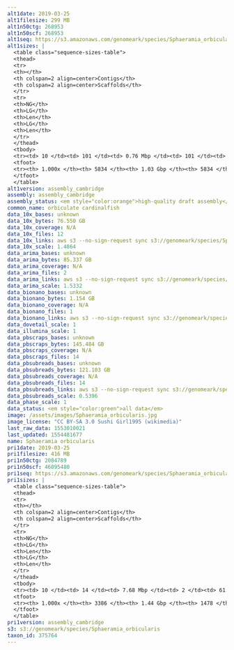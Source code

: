 ```yaml
---
alt1date: 2019-03-25
alt1filesize: 299 MB
alt1n50ctg: 268953
alt1n50scf: 268953
alt1seq: https://s3.amazonaws.com/genomeark/species/Sphaeramia_orbicularis/fSphaOr1/assembly_cambridge/fSphaOr1.alt.asm.20190325.fasta.gz
alt1sizes: |
  <table class="sequence-sizes-table">
  <thead>
  <tr>
  <th></th>
  <th colspan=2 align=center>Contigs</th>
  <th colspan=2 align=center>Scaffolds</th>
  </tr>
  <tr>
  <th>NG</th>
  <th>LG</th>
  <th>Len</th>
  <th>LG</th>
  <th>Len</th>
  </tr>
  </thead>
  <tbody>
  <tr><td> 10 </td><td> 101 </td><td> 0.76 Mbp </td><td> 101 </td><td> 0.76 Mbp </td></tr>  <tr><td> 20 </td><td> 262 </td><td> 0.55 Mbp </td><td> 262 </td><td> 0.55 Mbp </td></tr>  <tr><td> 30 </td><td> 477 </td><td> 0.43 Mbp </td><td> 477 </td><td> 0.43 Mbp </td></tr>  <tr><td> 40 </td><td> 746 </td><td> 0.34 Mbp </td><td> 746 </td><td> 0.34 Mbp </td></tr>  <tr style="background-color:#cccccc;"><td> 50 </td><td> 1089 </td><td> 0.27 Mbp </td><td> 1089 </td><td> 0.27 Mbp </td></tr>  <tr><td> 60 </td><td> 1515 </td><td> 0.22 Mbp </td><td> 1515 </td><td> 0.22 Mbp </td></tr>  <tr><td> 70 </td><td> 2040 </td><td> 0.18 Mbp </td><td> 2040 </td><td> 0.18 Mbp </td></tr>  <tr><td> 80 </td><td> 2717 </td><td> 0.13 Mbp </td><td> 2717 </td><td> 0.13 Mbp </td></tr>  <tr><td> 90 </td><td> 3656 </td><td> 89.42 Kbp </td><td> 3656 </td><td> 89.42 Kbp </td></tr>  <tr><td> 100 </td><td> 5833 </td><td> 397  bp </td><td> 5833 </td><td> 397  bp </td></tr>  </tbody>
  <tfoot>
  <tr><th> 1.000x </th><th> 5834 </th><th> 1.03 Gbp </th><th> 5834 </th><th> 1.03 Gbp </th></tr>
  </tfoot>
  </table>
alt1version: assembly_cambridge
assembly: assembly_cambridge
assembly_status: <em style="color:orange">high-quality draft assembly</em>
common_name: orbiculate cardinalfish
data_10x_bases: unknown
data_10x_bytes: 76.550 GB
data_10x_coverage: N/A
data_10x_files: 12
data_10x_links: aws s3 --no-sign-request sync s3://genomeark/species/Sphaeramia_orbicularis/fSphaOr1/genomic_data/10x/ .<br>
data_10x_scale: 1.4864
data_arima_bases: unknown
data_arima_bytes: 85.337 GB
data_arima_coverage: N/A
data_arima_files: 2
data_arima_links: aws s3 --no-sign-request sync s3://genomeark/species/Sphaeramia_orbicularis/fSphaOr1/genomic_data/arima/ .<br>
data_arima_scale: 1.5332
data_bionano_bases: unknown
data_bionano_bytes: 1.154 GB
data_bionano_coverage: N/A
data_bionano_files: 1
data_bionano_links: aws s3 --no-sign-request sync s3://genomeark/species/Sphaeramia_orbicularis/fSphaOr1/genomic_data/bionano/ .<br>
data_dovetail_scale: 1
data_illumina_scale: 1
data_pbscraps_bases: unknown
data_pbscraps_bytes: 145.484 GB
data_pbscraps_coverage: N/A
data_pbscraps_files: 14
data_pbsubreads_bases: unknown
data_pbsubreads_bytes: 121.103 GB
data_pbsubreads_coverage: N/A
data_pbsubreads_files: 14
data_pbsubreads_links: aws s3 --no-sign-request sync s3://genomeark/species/Sphaeramia_orbicularis/fSphaOr1/genomic_data/pacbio/ . --exclude "*scraps.bam"<br>
data_pbsubreads_scale: 0.5396
data_phase_scale: 1
data_status: <em style="color:green">all data</em>
image: /assets/images/Sphaeramia_orbicularis.jpg
image_license: "CC BY-SA 3.0 Sushi Girl1995 (wikimedia)"
last_raw_data: 1553010021
last_updated: 1554481677
name: Sphaeramia orbicularis
pri1date: 2019-03-25
pri1filesize: 416 MB
pri1n50ctg: 2084789
pri1n50scf: 46095480
pri1seq: https://s3.amazonaws.com/genomeark/species/Sphaeramia_orbicularis/fSphaOr1/assembly_cambridge/fSphaOr1.pri.asm.20190325.fasta.gz
pri1sizes: |
  <table class="sequence-sizes-table">
  <thead>
  <tr>
  <th></th>
  <th colspan=2 align=center>Contigs</th>
  <th colspan=2 align=center>Scaffolds</th>
  </tr>
  <tr>
  <th>NG</th>
  <th>LG</th>
  <th>Len</th>
  <th>LG</th>
  <th>Len</th>
  </tr>
  </thead>
  <tbody>
  <tr><td> 10 </td><td> 14 </td><td> 7.68 Mbp </td><td> 2 </td><td> 61.35 Mbp </td></tr>  <tr><td> 20 </td><td> 38 </td><td> 4.94 Mbp </td><td> 4 </td><td> 54.18 Mbp </td></tr>  <tr><td> 30 </td><td> 71 </td><td> 3.88 Mbp </td><td> 7 </td><td> 51.80 Mbp </td></tr>  <tr><td> 40 </td><td> 113 </td><td> 2.99 Mbp </td><td> 10 </td><td> 48.86 Mbp </td></tr>  <tr style="background-color:#cccccc;"><td> 50 </td><td> 171 </td><td style="background-color:#88ff88;"> 2.08 Mbp </td><td> 13 </td><td style="background-color:#88ff88;"> 46.10 Mbp </td></tr>  <tr><td> 60 </td><td> 254 </td><td> 1.42 Mbp </td><td> 16 </td><td> 44.41 Mbp </td></tr>  <tr><td> 70 </td><td> 392 </td><td> 0.81 Mbp </td><td> 19 </td><td> 33.63 Mbp </td></tr>  <tr><td> 80 </td><td> 666 </td><td> 0.34 Mbp </td><td> 29 </td><td> 6.70 Mbp </td></tr>  <tr><td> 90 </td><td> 1366 </td><td> 0.14 Mbp </td><td> 117 </td><td> 0.56 Mbp </td></tr>  <tr><td> 100 </td><td> 3385 </td><td> 65  bp </td><td> 1477 </td><td> 1.11 Kbp </td></tr>  </tbody>
  <tfoot>
  <tr><th> 1.000x </th><th> 3386 </th><th> 1.44 Gbp </th><th> 1478 </th><th> 1.45 Gbp </th></tr>
  </tfoot>
  </table>
pri1version: assembly_cambridge
s3: s3://genomeark/species/Sphaeramia_orbicularis
taxon_id: 375764
---
```

